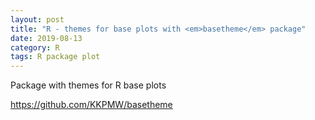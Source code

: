 ```yaml
---
layout: post
title: "R - themes for base plots with <em>basetheme</em> package"
date: 2019-08-13
category: R
tags: R package plot
---
```



Package with themes for R base plots 



<a href="https://github.com/KKPMW/basetheme">https://github.com/KKPMW/basetheme</a>



